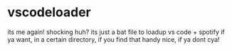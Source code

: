 # vscodeloader
its me again! shocking huh?
its just a bat file to loadup vs code + spotify if ya want, in a certain directory, if you find that handy nice, if ya dont cya!
